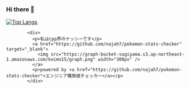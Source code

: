 ### Hi there 👋
[![Top Langs](https://github-readme-stats.vercel.app/api/top-langs/?username=keimo15)](https://github.com/anuraghazra/github-readme-stats)

            <div>
              <p>私はcpp界のナッシーです</p>
              <a href="https://github.com/najah7/pokemon-stats-checker" target="_blank">
                <img src="https://graph-bucket-sugiyama.s3.ap-northeast-1.amazonaws.com/keimo15/graph.png" width="300px" />
              </a>
              <p>powered by <a href="https://github.com/najah7/pokemon-stats-checker">エンジニア種族値チェッカー</a></p>
            </div>
          
<!--
**keimo15/keimo15** is a ✨ _special_ ✨ repository because its `README.md` (this file) appears on your GitHub profile.

Here are some ideas to get you started:

- 🔭 I’m currently working on ...
- 🌱 I’m currently learning ...
- 👯 I’m looking to collaborate on ...
- 🤔 I’m looking for help with ...
- 💬 Ask me about ...
- 📫 How to reach me: ...
- 😄 Pronouns: ...
- ⚡ Fun fact: ...
-->
